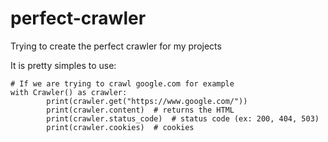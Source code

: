 # perfect-crawler
Trying to create the perfect crawler for my projects

It is pretty simples to use:
```
# If we are trying to crawl google.com for example
with Crawler() as crawler:
        print(crawler.get("https://www.google.com/"))
        print(crawler.content)  # returns the HTML
        print(crawler.status_code)  # status code (ex: 200, 404, 503)
        print(crawler.cookies)  # cookies
```
